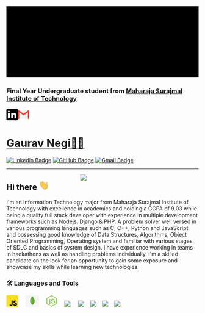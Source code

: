 <img src="https://github.com/G2440/g2440/blob/main/assets/Gitreadme.gif">


### Final Year Undergraduate student from  [Maharaja Surajmal Institute of Technology](https://www.msit.in/)


  <a href="https://www.linkedin.com/in/gaurav2440/">
    <img align="left" alt="g2440 | Linkedin" width="30px" src="https://github.com/G2440/g2440/blob/main/assets/linkedin.svg" />
  </a>

  <a href="mailto:gaurav2440@gmail.com">
    <img align="left" alt="gauravnegi2440@gmail.com | Gmail" width="30px" src="https://github.com/G2440/g2440/blob/main/assets/gmail.svg" />
  </a>
<br><br>



# [Gaurav Negi👨‍💻](https://drive.google.com/file/d/1Z89rZ-qztYk-vzkeWOE6D-ZIAluqLnly/view?usp=sharing)
[![Linkedin Badge](https://img.shields.io/badge/-gaurav2440-blue?style=flat-square&logo=Linkedin&logoColor=white&link=https://www.linkedin.com/in/gaurav2440/)](https://www.linkedin.com/in/gaurav2440/)
[![GitHub Badge](https://img.shields.io/badge/-@g2440-%23181717?style=flat-square&logo=github)](https://github.com/g2440)
[![Gmail Badge](https://img.shields.io/badge/-gauravnegi2440@gmail.com-c14438?style=flat-square&logo=Gmail&logoColor=white&link=mailto:gauravnegi2440@gmail.com)](mailto:gauravnegi2440@gmail.com)

<hr>
<p>
 <img align="right" src="https://c.tenor.com/o6aj3W2I7rMAAAAC/dev.gif" width="310px alt="programmergif">
</p>


## Hi there <img src="https://github.com/G2440/g2440/blob/main/assets/wave.gif" width="27px">
I'm an Information Technology major from Maharaja Surajmal Institute of Technology with excellence in academics and holding a CGPA of 9.03 while being a quality full stack developer with experience in multiple development frameworks such as Nodejs, Django & PHP. A problem solver well versed in various programming languages such as C, C++, Python and JavaScript and possessing good knowledge of Data Structures, Algorithms, Object Oriented Programming, Operating system and familiar with various stages of SDLC and basics of system design. I have experience working in teams in hackathons as well as handling problems individually. I'm a skilled candidate on the look for an opportunity to gain some exposure and showcase my skills while learning new technologies.

### 🛠 Languages and Tools 
  <img height="30" src="https://github.com/G2440/g2440/blob/main/assets/js.png"> &nbsp; &nbsp;
  <img height="30" src="https://github.com/G2440/g2440/blob/main/assets/mongoDb.png"> &nbsp; &nbsp;
  <img height="30" src="https://github.com/G2440/g2440/blob/main/assets/node.svg"> &nbsp; &nbsp;
  <img height="30" src="https://www.php.net/images/logos/new-php-logo.svg"> &nbsp; &nbsp; <img height="30" src="https://upload.wikimedia.org/wikipedia/commons/thumb/c/c3/Python-logo-notext.svg/800px-Python-logo-notext.svg.png"> &nbsp; &nbsp;<img height="30" src="https://themeforest.img.customer.envatousercontent.com/files/180904265/djangopre.jpg?auto=compress%2Cformat&q=80&fit=crop&crop=top&max-h=8000&max-w=590&s=9625d406063207f9205a65eb7d1c6ff0"> &nbsp; &nbsp;<img height="30" src="https://upload.wikimedia.org/wikipedia/commons/thumb/1/18/ISO_C%2B%2B_Logo.svg/800px-ISO_C%2B%2B_Logo.svg.png"> &nbsp; &nbsp;<img height="30" src="https://cdn.liveagent.com/app/uploads/2020/11/MySQL-Logo.png"> &nbsp; &nbsp;    

<br/>